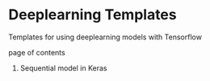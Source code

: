 # Deeplearning Templates
Templates for using deeplearning models with Tensorflow

page of contents
1. Sequential model in Keras
